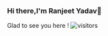 ### Hi there,I'm Ranjeet Yadav👋

<!--
**ranjeetproject/ranjeetproject** is a ✨ _special_ ✨ repository because its `README.md` (this file) appears on your GitHub profile.

Here are some ideas to get you started:

- 🔭 I’m currently working on ...
- 🌱 I’m currently learning ...
- 👯 I’m looking to collaborate on ...
- 🤔 I’m looking for help with ...
- 💬 Ask me about ...
- 📫 How to reach me: ...
- 😄 Pronouns: ...
- ⚡ Fun fact: ...
-->
Glad to see you here ! ![visitors](https://visitor-badge.glitch.me/badge?page_id=${ranjeetproject}.${ranjeetproject.repo.id})
